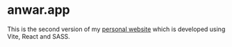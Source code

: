 # anwar.app
This is the second version of my [personal website](https://anwar.app) which is developed using Vite, React and SASS. 